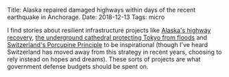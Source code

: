 Title: Alaska repaired damaged highways within days of the recent earthquake in Anchorage.
Date: 2018-12-13
Tags: micro

I find stories about resilient infrastructure projects like [Alaska's highway recovery](https://www.theverge.com/2018/12/8/18128983/alaska-earthquake-roads-fixed-anchorage-damage), [the underground cathedral protecting Tokyo from floods](http://www.bbc.com/future/story/20181129-the-underground-cathedral-protecting-tokyo-from-floods) and [Switzerland's Porcupine Principle](/2013/02/switzerland/) to be inspirational (though I've heard Switzerland has moved away from this strategy in recent years, choosing to rely instead on hopes and dreams). These sorts of projects are what government defense budgets should be spent on.
